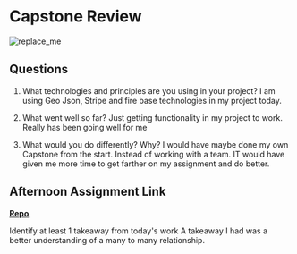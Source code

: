 # Capstone Review

![replace_me](https://codeworks.blob.core.windows.net/public/assets/img/illustrations/placeholder.svg)

## Questions

1. What technologies and principles are you using in your project?
I am using Geo Json, Stripe and fire base technologies in my project today.

2. What went well so far?
Just getting functionality in my project to work. Really has been going well for me
3. What would you do differently? Why?
I would have maybe done my own Capstone from the start. Instead of working with a team. IT would have given me more time to get farther on my assignment and do better.
## Afternoon Assignment Link

**[Repo](https://github.com/ZachYentsch/kaPowBoardCo.git)**

Identify at least 1 takeaway from today's work
A takeaway I had was a better understanding of a many to many relationship.